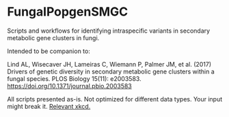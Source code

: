 # FungalPopgenSMGC

Scripts and workflows for identifying intraspecific variants in secondary metabolic gene clusters in fungi.

Intended to be companion to:

Lind AL, Wisecaver JH, Lameiras C, Wiemann P, Palmer JM, et al. (2017) Drivers of genetic diversity in secondary metabolic gene clusters within a fungal species. PLOS Biology 15(11): e2003583. https://doi.org/10.1371/journal.pbio.2003583

All scripts presented as-is. Not optimized for different data types. Your input might break it. [Relevant xkcd.](https://xkcd.com/2054/)
